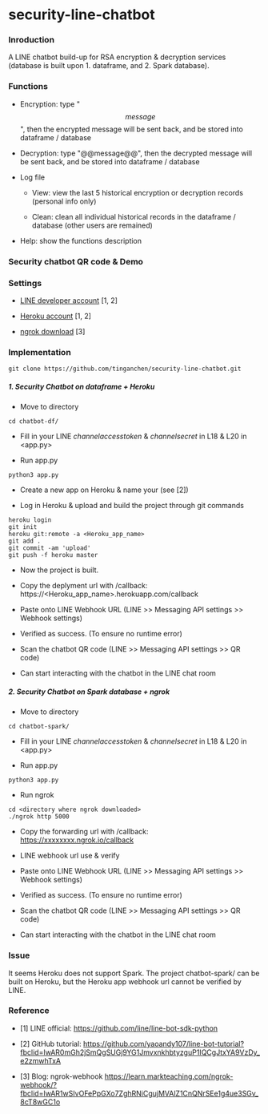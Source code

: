 # security-line-chatbot

### Inroduction

A LINE chatbot build-up for RSA encryption & decryption services (database is built upon 1. dataframe, and 2. Spark database).

### Functions

- Encryption: type "$$message$$", then the encrypted message will be sent back, and be stored into dataframe / database

- Decryption: type "@@message@@", then the decrypted message will be sent back, and be stored into dataframe / database

- Log file

  * View: view the last 5 historical encryption or decryption records (personal info only)
  
  * Clean: clean all individual historical records in the dataframe / database (other users are remained)
  
- Help: show the functions description

### Security chatbot QR code & Demo



### Settings

- [LINE developer account](https://developers.line.biz/console/) [1, 2]

- [Heroku account](https://dashboard.heroku.com/apps) [1, 2]

- [ngrok download](https://ngrok.com/) [3]

### Implementation

```shell
git clone https://github.com/tinganchen/security-line-chatbot.git
```

##### 1. Security Chatbot on dataframe + Heroku

- Move to directory <chatbot-df/>

```shell
cd chatbot-df/
```

- Fill in your LINE $channel access token$ & $channel secret$ in L18 & L20 in <app.py>

- Run app.py

```shell
python3 app.py
```
- Create a new app on Heroku & name your <Heroku app name> (see [2])

- Log in Heroku & upload and build the project through git commands
  
```shell
heroku login
git init
heroku git:remote -a <Heroku_app_name>
git add .
git commit -am 'upload'
git push -f heroku master
```
- Now the project is built. 
  
- Copy the deplyment url with /callback: https://<Heroku_app_name>.herokuapp.com/callback 

- Paste onto LINE Webhook URL (LINE >> Messaging API settings >> Webhook settings) 
  
- Verified as success. (To ensure no runtime error)
  
- Scan the chatbot QR code (LINE >> Messaging API settings >> QR code)

- Can start interacting with the chatbot in the LINE chat room

  
##### 2. Security Chatbot on Spark database + ngrok

- Move to directory <chatbot-df/>

```shell
cd chatbot-spark/
```
- Fill in your LINE $channel access token$ & $channel secret$ in L18 & L20 in <app.py>

- Run app.py

```shell
python3 app.py
```
- Run ngrok

```shell
cd <directory where ngrok downloaded>
./ngrok http 5000
```

- Copy the forwarding url with /callback: https://xxxxxxxx.ngrok.io/callback

- LINE webhook url use & verify

- Paste onto LINE Webhook URL (LINE >> Messaging API settings >> Webhook settings)

- Verified as success. (To ensure no runtime error)

- Scan the chatbot QR code (LINE >> Messaging API settings >> QR code)

- Can start interacting with the chatbot in the LINE chat room


### Issue
  
It seems Heroku does not support Spark. The project chatbot-spark/ can be built on Heroku, but the Heroku app webhook url cannot be verified by LINE.

  
### Reference

- [1] LINE official: https://github.com/line/line-bot-sdk-python

- [2] GitHub tutorial: https://github.com/yaoandy107/line-bot-tutorial?fbclid=IwAR0mGh2jSmQgSUGj9YG1JmvxnkhbtyzguP1IQCgJtxYA9VzDy_e2zmwhTxA

- [3] Blog: ngrok-webhook https://learn.markteaching.com/ngrok-webhook/?fbclid=IwAR1wSIvOFePpGXo7ZghRNiCgujMVAlZ1CnQNrSEe1g4ue3SGv_8cT8wGC1o
